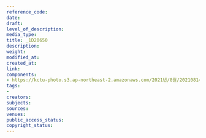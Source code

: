 ```yaml
---
reference_code: 
date: 
draft: 
level_of_description: 
media_type: 
title: _1D20650
description: 
weight: 
modified_at: 
created_at: 
link: 
components:
- https://kctu-photo.s3.ap-northeast-2.amazonaws.com/2021년/8월/20210814_8.15+전국노동자대회/_1D20650.jpg
tags:
- 
creators: 
subjects: 
sources: 
venues: 
public_access_status: 
copyright_status: 
---
```

